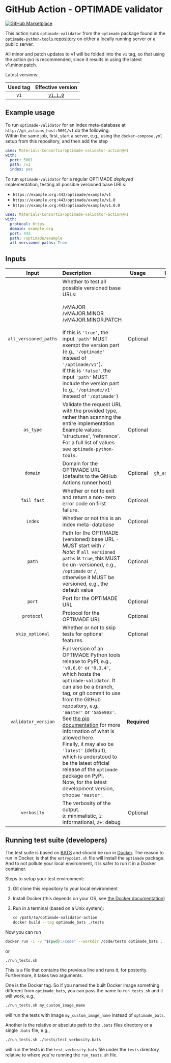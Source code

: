 # GitHub Action - OPTIMADE validator

[![GitHub Marketplace](https://img.shields.io/badge/Marketplace-v1-undefined.svg?logo=github&logoColor=white&style=flat)](https://github.com/marketplace/actions/optimade-validator)

This action runs `optimade-validator` from the `optimade` package found in the [`optimade-python-tools` repository](https://github.com/Materials-Consortia/optimade-python-tools) on either a locally running server or a public server.

All minor and patch updates to v1 will be folded into the `v1` tag, so that using the action `@v1` is recommended, since it results in using the latest v1.minor.patch.

Latest versions:

| Used tag | Effective version |
| :---: | :---: |
| `v1` | [`v1.1.0`](https://github.com/Materials-Consortia/optimade-validator-action/releases/tag/v1.1.0)

## Example usage

To run `optimade-validator` for an index meta-database at `http://gh_actions_host:5001/v1` do the following:  
Within the same job, first, start a server, e.g., using the `docker-compose.yml` setup from this repository, and then add the step

```yml
uses: Materials-Consortia/optimade-validator-action@v1
with:
  port: 5001
  path: /v1
  index: yes
```

To run `optimade-validator` for a regular OPTIMADE _deployed_ implementation, testing all possible versioned base URLs:

- `https://example.org:443/optimade/example/v1`
- `https://example.org:443/optimade/example/v1.0`
- `https://example.org:443/optimade/example/v1.0.0`

```yml
uses: Materials-Consortia/optimade-validator-action@v1
with:
  protocol: https
  domain: example.org
  port: 443
  path: /optimade/example
  all versioned paths: True
```

## Inputs

| Input | Description | Usage | Default |
| :---: |    :---     | :---: |  :---:  |
| `all_versioned_paths` | Whether to test all possible versioned base URLs:<br><br>/vMAJOR<br>/vMAJOR.MINOR<br>/vMAJOR.MINOR.PATCH<br><br>If this is `'true'`, the input `'path'` MUST exempt the version part (e.g., `'/optimade'` instead of `'/optimade/v1'`).<br>If this is `'false'`, the input `'path'` MUST include the version part (e.g., `'/optimade/v1'` instead of `'/optimade'`) | Optional | `false`
| `as_type` | Validate the request URL with the provided type, rather than scanning the entire implementation<br>Example values: 'structures', 'reference'. For a full list of values see `optimade-python-tools`. | Optional | -
| `domain` | Domain for the OPTIMADE URL (defaults to the GitHub Actions runner host) | Optional | `gh_actions_host`
| `fail_fast` | Whether or not to exit and return a non-zero error code on first failure. | Optional | `false`
| `index` | Whether or not this is an index meta-database | Optional | `false`
| `path` | Path for the OPTIMADE (versioned) base URL - MUST start with `/`<br>_Note_: If `all versioned paths` is `true`, this MUST be un-versioned, e.g., `/optimade` or `/`, otherwise it MUST be versioned, e.g., the default value | Optional | `/v1`
| `port` | Port for the OPTIMADE URL | Optional | `5000`
| `protocol` | Protocol for the OPTIMADE URL | Optional | `http`
| `skip_optional` | Whether or not to skip tests for optional features. | Optional | `false`
| `validator_version` | Full version of an OPTIMADE Python tools release to PyPI, e.g., `'v0.6.0'` or `'0.3.4'`, which hosts the `optimade-validator`. It can also be a branch, tag, or git commit to use from the GitHub repository, e.g., `'master'` or `'5a5e903'`.<br>See [the pip documentation](https://pip.pypa.io/en/latest/reference/pip_install/#git) for more information of what is allowed here.<br>Finally, it may also be `'latest'` (default), which is understood to be the latest official release of the `optimade` package on PyPI.<br>Note, for the latest development version, choose `'master'`. | **Required** | `latest`
| `verbosity` | The verbosity of the output.<br>`0`: minimalistic, `1`: informational, `2`+: debug | Optional | `1`

## Running test suite (developers)

The test suite is based on [BATS](https://github.com/bats-core/bats-core) and should be run in [Docker](https://github.com/bats-core/bats-core#running-bats-in-docker).
The reason to run in Docker, is that the `entrypoint.sh` file will install the `optimade` package.
And to not pollute your local environment, it is safer to run it in a Docker container.

Steps to setup your test environment:

1. Git clone this repository to your local environment
1. Install Docker (this depends on your OS, see [the Docker documentation](https://docs.docker.com/install/))
1. Run in a terminal (based on a Unix system):

   ```sh
   cd /path/to/optimade-validator-action
   docker build --tag optimade_bats ./tests
   ```

Now you can run

```sh
docker run -i -v "$(pwd):/code" --workdir /code/tests optimade_bats .
```

or

```sh
./run_tests.sh
```

This is a file that contains the previous line and runs it, for posterity.
Furthermore, it takes two arguments.

One is the Docker tag.
So if you named the built Docker image something different from `optimade_bats`, you can pass the name to `run_tests.sh` and it will work, e.g.,

```sh
./run_tests.sh my_custom_image_name
```

will run the tests with image `my_custom_image_name` instead of `optimade_bats`.

Another is the relative or absolute path to the `.bats` files directory or a single `.bats` file, e.g.,

```sh
./run_tests.sh ./tests/test_verbosity.bats
```

will run the tests in the `test_verbosity.bats` file under the `tests` directory relative to where you're running the `run_tests.sh` file.

